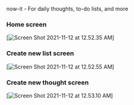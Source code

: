 now-it - For daily thoughts, to-do lists, and more

### Home screen

[![Screen Shot 2021-11-12 at 12.52.35 AM](https://i.imgur.com/rXO2Q6K.png)]

### Create new list screen

[![Screen Shot 2021-11-12 at 12.52.55 AM](https://i.imgur.com/diSmfyt.png)]

### Create new thought screen

[![Screen Shot 2021-11-12 at 12.53.10 AM](https://i.imgur.com/UbBGnit.png)]
